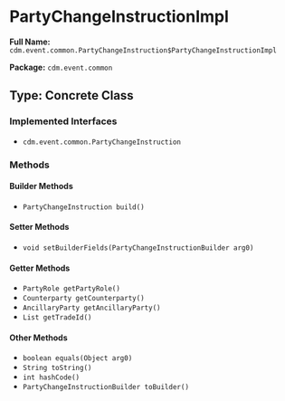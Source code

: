 # PartyChangeInstructionImpl

**Full Name:** `cdm.event.common.PartyChangeInstruction$PartyChangeInstructionImpl`

**Package:** `cdm.event.common`

## Type: Concrete Class

### Implemented Interfaces

- `cdm.event.common.PartyChangeInstruction`

### Methods

#### Builder Methods

- `PartyChangeInstruction build()`

#### Setter Methods

- `void setBuilderFields(PartyChangeInstructionBuilder arg0)`

#### Getter Methods

- `PartyRole getPartyRole()`
- `Counterparty getCounterparty()`
- `AncillaryParty getAncillaryParty()`
- `List getTradeId()`

#### Other Methods

- `boolean equals(Object arg0)`
- `String toString()`
- `int hashCode()`
- `PartyChangeInstructionBuilder toBuilder()`

